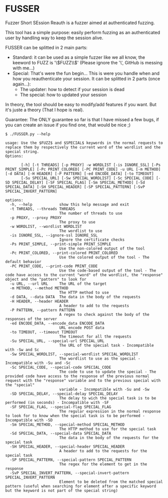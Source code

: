 # FUSSER
Fuzzer Short SEssion Reauth is a fuzzer aimed at authenticated fuzzing.

This tool has a simple purpose: easily perform fuzzing as an authenticated user by handling way to keep the session alive.

FUSSER can be splitted in 2 main parts:
* Standard: it can be used as a simple fuzzer like we all know, the keeword to FUZZ is '\\$FUZZ\\$' (Please ignore the '\\', GitHub is messing with me...)
* Special: That's were the fun begin... This is were you handle when and how you reauthenticate your session. It can be splitted in 2 parts (once again...):
  * The updater: how to detect if your session is dead
  * The special: how to updated your session

In theory, the tool should be easy to modify/add features if you want. But it's juste a theory (That I hope is real).

Guarantee: The ONLY guarantee so far is that I have missed a few bugs, if you can create an issue if you find one, that would be nice ;)


```
$ ./FUSSER.py --help

usage: Use the $FUZZ$ and $SPECIAL$ keywords in the normal requests to replace them by respectively the current word of the wordlist and the special string.
Options:

       [-h] [-t THREADS] [-p PROXY] -w WORDLIST [-is IGNORE_SSL] [-Ps PRINT_SIMPLE] [-Pc PRINT_COLORED] [-PC PRINT_CODE] -u URL [-m METHOD] [-d DATA] [-H HEADER] [-P PATTERN] [-ed ENCODE_DATA] [-to TIMEOUT]
       [-Su SPECIAL_URL] [-Sw SPECIAL_WORDLIST] [-Sc SPECIAL_CODE] [-SD SPECIAL_DELAY] [-SF SPECIAL_FLAG] [-Sm SPECIAL_METHOD] [-Sd SPECIAL_DATA] [-SH SPECIAL_HEADER] [-SP SPECIAL_PATTERN] [-SvP SPECIAL_INVERT_PATTERN]

options:
  -h, --help            show this help message and exit
  -t THREADS, --threads THREADS
                        The number of threads to use
  -p PROXY, --proxy PROXY
                        The proxy to use
  -w WORDLIST, --wordlist WORDLIST
                        The wordlist to use
  -is IGNORE_SSL, --ignore-ssl IGNORE_SSL
                        Ignore the certificate checks
  -Ps PRINT_SIMPLE, --print-simple PRINT_SIMPLE
                        Use the non-colored output of the tool
  -Pc PRINT_COLORED, --print-colored PRINT_COLORED
                        Use the colored output of the tool - The default behavior
  -PC PRINT_CODE, --print-code PRINT_CODE
                        Use the code-based output of the tool - The code have access to the current "word" of the wordlist, the "response" object and the "pattern" to look for
  -u URL, --url URL     The URL of the target
  -m METHOD, --method METHOD
                        The HTTP method to use
  -d DATA, --data DATA  The data in the body of the requests
  -H HEADER, --header HEADER
                        A header to add to the requests
  -P PATTERN, --pattern PATTERN
                        A regex to check against the body of the responses of the server
  -ed ENCODE_DATA, --encode_data ENCODE_DATA
                        URL encode POST data
  -to TIMEOUT, --timeout TIMEOUT
                        The timeout for all the requests
  -Su SPECIAL_URL, --special-url SPECIAL_URL
                        The URL of the special task - Incompatible with -Sw and Sc
  -Sw SPECIAL_WORDLIST, --special-wordlist SPECIAL_WORDLIST
                        The wordlist to use as the special - Incompatible with -Su and -Sc
  -Sc SPECIAL_CODE, --special-code SPECIAL_CODE
                        The code to use to update the special - The provided code have access to the response of the previous normal request with the "response" variable and to the previous special with the "special"
                        variable - Incompatible with -Su and -Sw
  -SD SPECIAL_DELAY, --special-delay SPECIAL_DELAY
                        The delay to wich the special task is to be performed (in seconds) - Incompatible with -SF
  -SF SPECIAL_FLAG, --special-flag SPECIAL_FLAG
                        The regular expression in the normal response to look for to know when the special task is to be performed - Incompatible with -SD
  -Sm SPECIAL_METHOD, --special-method SPECIAL_METHOD
                        The HTTP method to use for the special task
  -Sd SPECIAL_DATA, --special-data SPECIAL_DATA
                        The data in the body of the requests for the special task
  -SH SPECIAL_HEADER, --special-header SPECIAL_HEADER
                        A header to add to the requests for the special task
  -SP SPECIAL_PATTERN, --special-pattern SPECIAL_PATTERN
                        The regex for the element to get in the response
  -SvP SPECIAL_INVERT_PATTERN, --special-invert-pattern SPECIAL_INVERT_PATTERN
                        Element to be deleted from the matched special pattern (useful when searching for element after a specific keyword but the keyword is not part of the special string)
```
